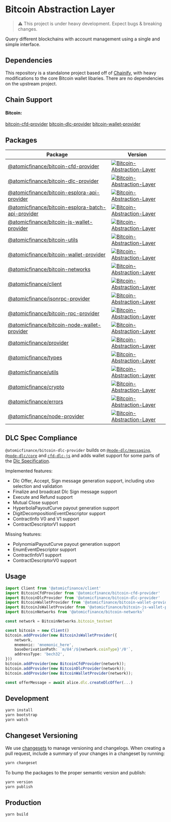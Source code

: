 # Bitcoin Abstraction Layer

> :warning: This project is under heavy development. Expect bugs & breaking changes.

Query different blockchains with account management using a single and simple interface.

## Dependencies

This repository is a standalone project based off of [Chainify](https://github.com/liquality/chainify), with heavy modifications to the core Bitcoin wallet libaries. There are no dependencies on the upstream project.

## Chain Support

#### Bitcoin:

[bitcoin-cfd-provider](./packages/bitcoin-cfd-provider)
[bitcoin-dlc-provider](./packages/bitcoin-dlc-provider)
[bitcoin-wallet-provider](./packages/bitcoin-wallet-provider)

## Packages

|Package|Version|
|---|---|
|[@atomicfinance/bitcoin-cfd-provider](./packages/bitcoin-cfd-provider)|[![Bitcoin-Abstraction-Layer](https://img.shields.io/npm/v/@atomicfinance/bitcoin-cfd-provider.svg)](https://npmjs.com/package/@atomicfinance/bitcoin-cfd-provider)|
|[@atomicfinance/bitcoin-dlc-provider](./packages/bitcoin-dlc-provider)|[![Bitcoin-Abstraction-Layer](https://img.shields.io/npm/v/@atomicfinance/bitcoin-dlc-provider.svg)](https://npmjs.com/package/@atomicfinance/bitcoin-dlc-provider)|
|[@atomicfinance/bitcoin-esplora-api-provider](./packages/bitcoin-esplora-api-provider)|[![Bitcoin-Abstraction-Layer](https://img.shields.io/npm/v/@atomicfinance/bitcoin-esplora-api-provider.svg)](https://npmjs.com/package/@atomicfinance/bitcoin-esplora-api-provider)
|[@atomicfinance/bitcoin-esplora-batch-api-provider](./packages/bitcoin-esplora-batch-api-provider)|[![Bitcoin-Abstraction-Layer](https://img.shields.io/npm/v/@atomicfinance/bitcoin-esplora-batch-api-provider.svg)](https://npmjs.com/package/@atomicfinance/bitcoin-esplora-batch-api-provider)
|[@atomicfinance/bitcoin-js-wallet-provider](./packages/bitcoin-js-wallet-provider)|[![Bitcoin-Abstraction-Layer](https://img.shields.io/npm/v/@atomicfinance/bitcoin-js-wallet-provider.svg)](https://npmjs.com/package/@atomicfinance/bitcoin-js-wallet-provider)
|[@atomicfinance/bitcoin-utils](./packages/bitcoin-utils)|[![Bitcoin-Abstraction-Layer](https://img.shields.io/npm/v/@atomicfinance/bitcoin-utils.svg)](https://npmjs.com/package/@atomicfinance/bitcoin-utils)
|[@atomicfinance/bitcoin-wallet-provider](./packages/bitcoin-wallet-provider)|[![Bitcoin-Abstraction-Layer](https://img.shields.io/npm/v/@atomicfinance/bitcoin-wallet-provider.svg)](https://npmjs.com/package/@atomicfinance/bitcoin-wallet-provider)|
|[@atomicfinance/bitcoin-networks](./packages/bitcoin-networks)|[![Bitcoin-Abstraction-Layer](https://img.shields.io/npm/v/@atomicfinance/bitcoin-networks.svg)](https://npmjs.com/package/@atomicfinance/bitcoin-networks)|
|[@atomicfinance/client](./packages/client)|[![Bitcoin-Abstraction-Layer](https://img.shields.io/npm/v/@atomicfinance/client.svg)](https://npmjs.com/package/@atomicfinance/client)|
|[@atomicfinance/jsonrpc-provider](./packages/jsonrpc-provider)|[![Bitcoin-Abstraction-Layer](https://img.shields.io/npm/v/@atomicfinance/jsonrpc-provider.svg)](https://npmjs.com/package/@atomicfinance/jsonrpc-provider)|
|[@atomicfinance/bitcoin-rpc-provider](./packages/bitcoin-rpc-provider)|[![Bitcoin-Abstraction-Layer](https://img.shields.io/npm/v/@atomicfinance/bitcoin-rpc-provider.svg)](https://npmjs.com/package/@atomicfinance/bitcoin-rpc-provider)|
|[@atomicfinance/bitcoin-node-wallet-provider](./packages/bitcoin-node-wallet-provider)|[![Bitcoin-Abstraction-Layer](https://img.shields.io/npm/v/@atomicfinance/bitcoin-node-wallet-provider.svg)](https://npmjs.com/package/@atomicfinance/bitcoin-node-wallet-provider)|
|[@atomicfinance/provider](./packages/provider)|[![Bitcoin-Abstraction-Layer](https://img.shields.io/npm/v/@atomicfinance/provider.svg)](https://npmjs.com/package/@atomicfinance/provider)
|[@atomicfinance/types](./packages/types)|[![Bitcoin-Abstraction-Layer](https://img.shields.io/npm/v/@atomicfinance/types.svg)](https://npmjs.com/package/@atomicfinance/types)
|[@atomicfinance/utils](./packages/utils)|[![Bitcoin-Abstraction-Layer](https://img.shields.io/npm/v/@atomicfinance/utils.svg)](https://npmjs.com/package/@atomicfinance/utils)
|[@atomicfinance/crypto](./packages/crypto)|[![Bitcoin-Abstraction-Layer](https://img.shields.io/npm/v/@atomicfinance/crypto.svg)](https://npmjs.com/package/@atomicfinance/crypto)
|[@atomicfinance/errors](./packages/errors)|[![Bitcoin-Abstraction-Layer](https://img.shields.io/npm/v/@atomicfinance/errors.svg)](https://npmjs.com/package/@atomicfinance/errors)
|[@atomicfinance/node-provider](./packages/node-provider)|[![Bitcoin-Abstraction-Layer](https://img.shields.io/npm/v/@atomicfinance/node-provider.svg)](https://npmjs.com/package/@atomicfinance/node-provider)


## DLC Spec Compliance

`@atomicfinance/bitcoin-dlc-provider` builds on [`@node-dlc/messaging`](https://github.com/AtomicFinance/node-dlc), [`@node-dlc/core`](https://github.com/AtomicFinance/node-dlc) and [`cfd-dlc-js`](https://github.com/p2pderivatives/cfd-dlc-js/) and adds wallet support for some parts of the [Dlc Specification](https://github.com/discreetlogcontracts/dlcspecs).

Implemented features:
- Dlc Offer, Accept, Sign message generation support, including utxo selection and validation
- Finalize and broadcast Dlc Sign message support
- Execute and Refund support
- Mutual Close support
- HyperbolaPayoutCurve payout generation support
- DigitDecompositionEventDescriptor support
- ContractInfo V0 and V1 support
- ContractDescriptorV1 support

Missing features:
- PolynomialPayoutCurve payout generation support
- EnumEventDescriptor support
- ContractInfoV1 support
- ContractDescriptorV0 support

## Usage

```typescript
import Client from '@atomicfinance/client'
import BitcoinCfdProvider from '@atomicfinance/bitcoin-cfd-provider'
import BitcoinDlcProvider from '@atomicfinance/bitcoin-dlc-provider'
import BitcoinWalletProvider from '@atomicfinance/bitcoin-wallet-provider'
import BitcoinJsWalletProvider from '@atomicfinance/bitcoin-js-wallet-provider'
import BitcoinNetworks from '@atomicfinance/bitcoin-networks'

const network = BitcoinNetworks.bitcoin_testnet

const bitcoin = new Client()
bitcoin.addProvider(new BitcoinJsWalletProvider({
	network,
	mnemonic: 'mnemonic_here',
	baseDerivationPath: `m/84'/${network.coinType}'/0'`,
	addressType: 'bech32',
}))
bitcoin.addProvider(new BitcoinCfdProvider(network));
bitcoin.addProvider(new BitcoinDlcProvider(network));
bitcoin.addProvider(new BitcoinWalletProvider(network));

const offerMessage = await alice.dlc.createDlcOffer(...)
```

## Development

```bash
yarn install
yarn bootstrap
yarn watch
```

## Changeset Versioning

We use [changesets](https://github.com/changesets/changesets) to manage versioning and changelogs. When creating a pull request, include a summary of your changes in a changeset by running:

```bash
yarn changeset
```

To bump the packages to the proper semantic version and publish:

```bash
yarn version
yarn publish
```

## Production

```bash
yarn build
```
